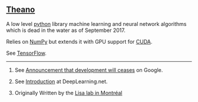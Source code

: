 ## [Theano](#theano)

A low level [python](#python) library machine learning and neural network algorithms which is dead in the water as of September 2017.

Relies on [NumPy](#numpy) but extends it with GPU support for [CUDA](#cuda).

See [TensorFlow](#tensorflow).


---
1. See [Announcement that development will ceases](https://groups.google.com/forum/#!msg/theano-users/7Poq8BZutbY/rNCIfvAEAwAJ) on Google.

2. See [Introduction](http://deeplearning.net/software/theano/introduction.html#introduction]) at DeepLearning.net.

3. Originally Written by the [Lisa lab in Montréal](https://mila.quebec/en/)
